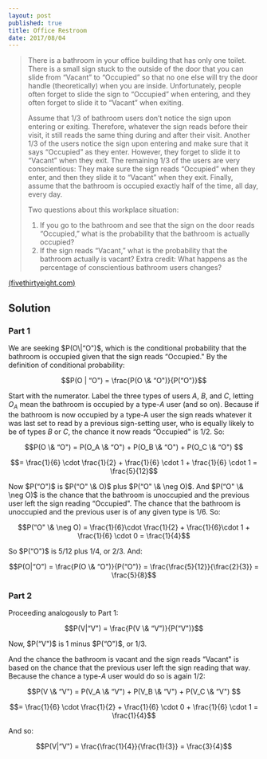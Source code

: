 ```yaml
---
layout: post
published: true
title: Office Restroom
date: 2017/08/04
---
```


>There is a bathroom in your office building that has only one toilet. There is a small sign stuck to the outside of the door that you can slide from “Vacant” to “Occupied” so that no one else will try the door handle (theoretically) when you are inside. Unfortunately, people often forget to slide the sign to “Occupied” when entering, and they often forget to slide it to “Vacant” when exiting.
>
>Assume that 1/3 of bathroom users don’t notice the sign upon entering or exiting. Therefore, whatever the sign reads before their visit, it still reads the same thing during and after their visit. Another 1/3 of the users notice the sign upon entering and make sure that it says “Occupied” as they enter. However, they forget to slide it to “Vacant” when they exit. The remaining 1/3 of the users are very conscientious: They make sure the sign reads “Occupied” when they enter, and then they slide it to “Vacant” when they exit. Finally, assume that the bathroom is occupied exactly half of the time, all day, every day.
>
>Two questions about this workplace situation:
>
>1. If you go to the bathroom and see that the sign on the door reads “Occupied,” what is the probability that the bathroom is actually occupied?
>2. If the sign reads “Vacant,” what is the probability that the bathroom actually is vacant?
>Extra credit: What happens as the percentage of conscientious bathroom users changes?
<!--more-->
[(fivethirtyeight.com)](https://fivethirtyeight.com/features/is-this-bathroom-occupied/)

## Solution

### Part 1

We are seeking $P(O\|“O")$, which is the conditional probability that the bathroom is occupied given that the sign reads “Occupied." By the definition of conditional probability: 

$$P(O | “O") = \frac{P(O \& “O")}{P(“O")}$$

Start with the numerator. Label the three types of users $A$, $B$, and $C$, letting $O_A$ mean the bathroom is occupied by a type-$A$ user (and so on). Because if the bathroom is now occupied by a type-A user the sign reads whatever it was last set to read by a previous sign-setting user, who is equally likely to be of types $B$ or $C$, the chance it now reads “Occupied" is $1/2$. So:

$$P(O \& “O") = P(O_A \& “O") + P(O_B \& “O") + P(O_C \& “O") $$

$$= \frac{1}{6} \cdot \frac{1}{2} + \frac{1}{6} \cdot 1 + \frac{1}{6} \cdot 1 = \frac{5}{12}$$

Now $P(“O")$ is $P(“O" \& O)$ plus $P(“O" \& \neg O)$. And $P(“O" \& \neg O)$ is the chance that the bathroom is unoccupied and the previous user left the sign reading “Occupied". The chance that the bathroom is unoccupied and the previous user is of any given type is $1/6$. So:

$$P(“O" \& \neg O) = \frac{1}{6}\cdot \frac{1}{2} + \frac{1}{6}\cdot 1 +
\frac{1}{6} \cdot 0 = \frac{1}{4}$$

So $P(“O")$ is $5/12$ plus $1/4$, or $2/3$. And:

$$P(O|“O") = \frac{P(O \& “O")}{P(“O")}
=  \frac{\frac{5}{12}}{\frac{2}{3}} = \frac{5}{8}$$

### Part 2

Proceeding analogously to Part 1:

$$P(V|“V") = \frac{P(V \& “V")}{P(“V")}$$

Now, $P(“V")$ is $1$ minus $P(“O")$, or $1/3$.

And the chance the bathroom is vacant and the sign reads “Vacant" is based on the chance that the previous user left the sign reading that way. Because the chance a type-$A$ user would do so is again $1/2$:

$$P(V \& “V") = P(V_A \& “V") + P(V_B \& “V") + P(V_C \& “V") $$

$$= \frac{1}{6} \cdot \frac{1}{2} + \frac{1}{6} \cdot 0 + \frac{1}{6} \cdot 1 = \frac{1}{4}$$

And so:

$$P(V|“V") = \frac{\frac{1}{4}}{\frac{1}{3}} = \frac{3}{4}$$


<br>
